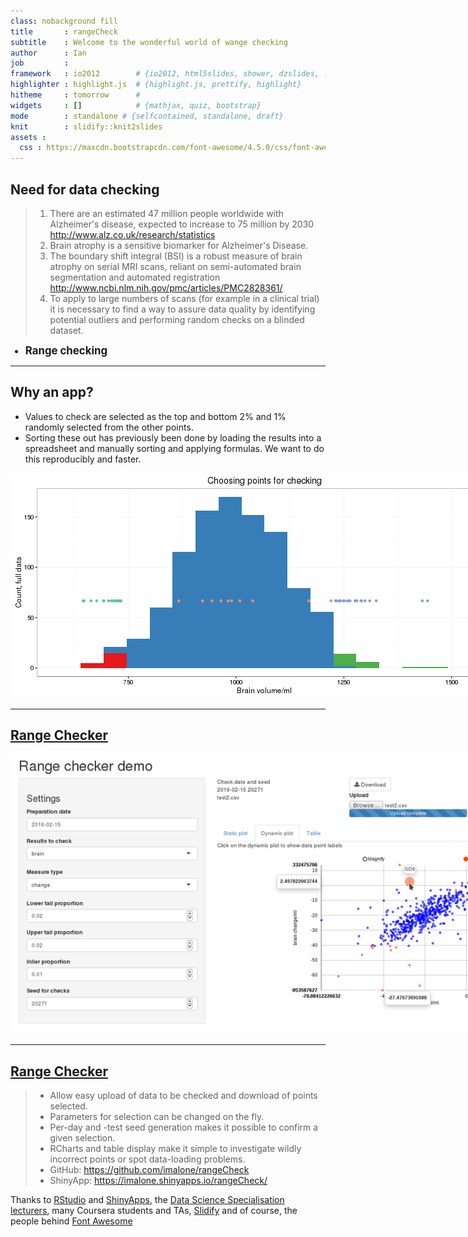 ```yaml
---
class: nobackground fill
title       : rangeCheck
subtitle    : Welcome to the wonderful world of wange checking
author      : Ian
job         : 
framework   : io2012        # {io2012, html5slides, shower, dzslides, ...}
highlighter : highlight.js  # {highlight.js, prettify, highlight}
hitheme     : tomorrow      # 
widgets     : []            # {mathjax, quiz, bootstrap}
mode        : standalone # {selfcontained, standalone, draft}
knit        : slidify::knit2slides
assets :
  css : https://maxcdn.bootstrapcdn.com/font-awesome/4.5.0/css/font-awesome.min.css
---
```


<style>
.strong {
  font-weight: bold;
  font-size: larger;
}
</style>
## Need for data checking

> 1. There are an estimated 47 million people worldwide with Alzheimer's disease, expected to increase to 75 million by 2030 http://www.alz.co.uk/research/statistics
> 2. Brain atrophy is a sensitive biomarker for Alzheimer's Disease. 
> 3. The boundary shift integral (BSI) is a robust measure of brain atrophy on serial MRI scans, reliant on semi-automated brain segmentation and automated registration http://www.ncbi.nlm.nih.gov/pmc/articles/PMC2828361/
> 4. To apply to large numbers of scans (for example in a clinical trial) it is necessary to find a way to assure data quality by
identifying potential outliers and performing random checks on a
blinded dataset.

<ul class="build incremental">
<li class="strong">Range checking</li>
</ul>

---

## Why an app?

* Values to check are selected as the top and bottom 2% and 1% randomly selected from the other points.
* Sorting these out has previously been done by loading the results into a spreadsheet and manually sorting and applying formulas. We want to do this reproducibly and faster.

![plot of chunk unnamed-chunk-1](assets/fig/unnamed-chunk-1-1.png)

---

## [Range Checker](https://imalone.shinyapps.io/rangeCheck/)

<style type='text/css'>
img { max-height: 560px;
      max-width:  960px;
      }
</style>

![width](assets/img/screenshot.png)

---

## [Range Checker](https://imalone.shinyapps.io/rangeCheck/)

> * Allow easy upload of data to be checked and download of points selected.
> * Parameters for selection can be changed on the fly.
> * Per-day and -test seed generation makes it possible to confirm a given selection.
> * RCharts and table display make it simple to investigate wildly incorrect points or spot data-loading problems.
> * GitHub: <a href="https://github.com/imalone/rangeCheck" target="_blank"><i class="fa fa-github fa-2x"></i>https://github.com/imalone/rangeCheck</a>
> * ShinyApp: https://imalone.shinyapps.io/rangeCheck/

Thanks to [RStudio](https://www.rstudio.com/) and [ShinyApps](https://www.shinyapps.io/), the [Data Science Specialisation lecturers](https://github.com/DataScienceSpecialization/courses/), many Coursera students and TAs, [Slidify](http://slidify.org/) and of course, the people behind [<i class="fa fa-fort-awesome"></i>Font Awesome](https://fortawesome.github.io/Font-Awesome/)
